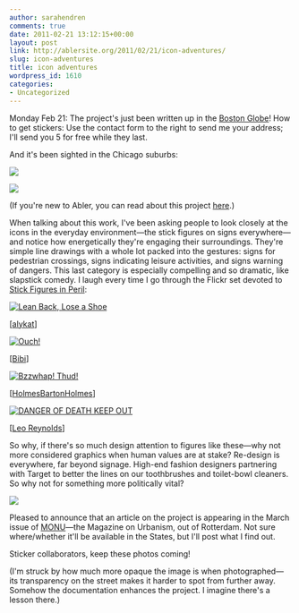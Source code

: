 ```yaml
---
author: sarahendren
comments: true
date: 2011-02-21 13:12:15+00:00
layout: post
link: http://ablersite.org/2011/02/21/icon-adventures/
slug: icon-adventures
title: icon adventures
wordpress_id: 1610
categories:
- Uncategorized
---
```


Monday Feb 21: The project's just been written up in the [Boston Globe](http://www.boston.com/news/education/higher/articles/2011/02/21/cambridge_artist_sara_hendren_promotes_wheelchair_symbol_update/)! How to get stickers: Use the contact form to the right to send me your address; I'll send you 5 for free while they last.

And it's been sighted in the Chicago suburbs:

[![](http://ablersite.files.wordpress.com/2011/02/wheelchairsticker3.jpg)](http://ablersite.files.wordpress.com/2011/02/wheelchairsticker3.jpg)

[![](http://ablersite.files.wordpress.com/2011/02/wheelchairsticker2.jpg)](http://ablersite.files.wordpress.com/2011/02/wheelchairsticker2.jpg)

(If you're new to Abler, you can read about this project [here](http://www.ablersite.org/2010/12/life-in-the-edited-city/).)

When talking about this work, I've been asking people to look closely at the icons in the everyday environment—the stick figures on signs everywhere—and notice how energetically they're engaging their surroundings. They're simple line drawings with a whole lot packed into the gestures: signs for pedestrian crossings, signs indicating leisure activities, and signs warning of dangers. This last category is especially compelling and so dramatic, like slapstick comedy. I laugh every time I go through the Flickr set devoted to [Stick Figures in Peril](http://www.flickr.com/groups/stickfiguresinperil/):

[![Lean Back, Lose a Shoe](http://farm6.static.flickr.com/5136/5452376821_51934f838e.jpg)](http://www.flickr.com/photos/alykat/5452376821/)

[[alykat](http://www.flickr.com/photos/alykat/5452376821/in/pool-stickfiguresinperil#/photos/alykat/5452376821/in/pool-52241664802@N01/)]

[![Ouch!](http://farm6.static.flickr.com/5209/5329784347_70ec756bc7.jpg)](http://www.flickr.com/photos/bibi/5329784347/)

[[Bibi](http://www.flickr.com/photos/bibi/5329784347/in/pool-stickfiguresinperil#/photos/bibi/5329784347/in/pool-52241664802@N01/)]

[![Bzzwhap! Thud!](http://farm3.static.flickr.com/2744/4146658888_677fe871bc.jpg)](http://www.flickr.com/photos/holmesbartonholmes/4146658888/)

[[HolmesBartonHolmes](http://www.flickr.com/photos/holmesbartonholmes/4146658888/in/set-72157618328846163/)]

[![DANGER OF DEATH KEEP OUT](http://farm6.static.flickr.com/5133/5441547888_e6d623bbcb.jpg)](http://www.flickr.com/photos/lwr/5441547888/)

[[Leo Reynolds](http://www.flickr.com/photos/lwr/5441547888/in/pool-stickfiguresinperil#/photos/lwr/5441547888/in/pool-52241664802@N01/)]

So why, if there's so much design attention to figures like these—why not more considered graphics when human values are at stake? Re-design is everywhere, far beyond signage. High-end fashion designers partnering with Target to better the lines on our toothbrushes and toilet-bowl cleaners. So why not for something more politically vital?

[![](http://ablersite.files.wordpress.com/2011/02/wheelchairchicago1.jpg)](http://ablersite.files.wordpress.com/2011/02/wheelchairchicago1.jpg)

Pleased to announce that an article on the project is appearing in the March issue of [MONU](http://www.monu-magazine.com/)—the Magazine on Urbanism, out of Rotterdam. Not sure where/whether it'll be available in the States, but I'll post what I find out.

Sticker collaborators, keep these photos coming!

(I'm struck by how much more opaque the image is when photographed—its transparency on the street makes it harder to spot from further away. Somehow the documentation enhances the project. I imagine there's a lesson there.)
